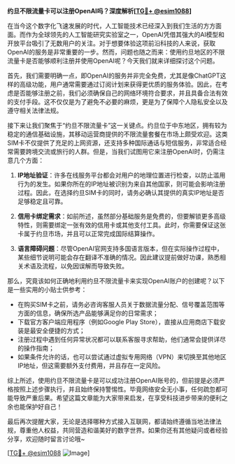 **约旦不限流量卡可以注册OpenAI吗？深度解析[[TG💪+ @esim1088](https://t.me/s/esim1088)]**

在当今这个数字化飞速发展的时代，人工智能技术已经深入到我们生活的方方面面。而作为全球领先的人工智能研究实验室之一，OpenAI凭借其强大的AI模型和开放平台吸引了无数用户的关注。对于想要体验这项前沿科技的人来说，获取OpenAI的服务是非常重要的一步。然而，问题也随之而来：使用约旦地区的不限流量卡是否能够顺利注册并使用OpenAI呢？今天我们就来详细探讨这个问题。

首先，我们需要明确一点，即OpenAI的服务并非完全免费，尤其是像ChatGPT这样的高级功能，用户通常需要通过订阅计划来获得更优质的服务体验。因此，在考虑是否能够注册之前，我们必须确保自己的网络环境符合要求，并且具备合法有效的支付手段。这不仅仅是为了避免不必要的麻烦，更是为了保障个人隐私安全以及遵守相关法律法规。

接下来让我们聚焦于“约旦不限流量卡”这一关键点。约旦位于中东地区，拥有较为稳定的通信基础设施，其移动运营商提供的不限流量套餐在市场上颇受欢迎。这类SIM卡不仅提供了充足的上网资源，还支持多种国际通话与短信服务，非常适合经常需要跨境交流或旅行的人群。但是，当我们试图用它来注册OpenAI时，仍需注意几个方面：

1. **IP地址验证**：许多在线服务平台都会对用户的地理位置进行检查，以防止滥用行为的发生。如果你所在的IP地址被识别为来自其他国家，则可能会影响注册过程。因此，在选择约旦SIM卡的同时，请务必确认其提供的真实IP地址是否足够稳定且可靠。
   
2. **信用卡绑定需求**：如前所述，虽然部分基础服务是免费的，但要解锁更多高级特性，则需要绑定一张有效的信用卡或其他支付工具。此时，你需要保证这张卡属于约旦市场，并且可以正常完成国际结算操作。

3. **语言障碍问题**：尽管OpenAI官网支持多国语言版本，但在实际操作过程中，某些细节说明可能会存在翻译不准确的情况。因此建议提前做好功课，熟悉相关术语及流程，以免因误解而导致失败。

那么，究竟该如何正确地利用约旦不限流量卡来实现OpenAI账户的创建呢？以下是一些实用的小贴士供参考：

- 在购买SIM卡之前，请务必咨询客服人员关于数据流量分配、信号覆盖范围等方面的信息，确保所选产品能够满足你的日常需求；
- 下载官方客户端应用程序（例如Google Play Store），直接从应用商店下载安装是最安全便捷的方式；
- 注册过程中遇到任何异常状况都可以联系客服寻求帮助，他们通常会提供详尽的操作指南；
- 如果条件允许的话，也可以尝试通过虚拟专用网络（VPN）来切换至其他地区IP地址，但这需要额外支付费用，并且存在一定风险。

综上所述，使用约旦不限流量卡是可以成功注册OpenAI账号的，但前提是必须严格按照上述步骤执行，并且始终保持警惕性。毕竟网络安全无小事，任何疏忽都可能导致严重后果。希望这篇文章能为大家带来启发，在享受科技进步带来的便利之余也能保护好自己！

最后再次提醒大家，无论是选择哪种方式接入互联网，都请始终遵循当地法律法规，尊重他人权益，共同营造和谐美好的数字世界。如果你还有其他疑问或者经验分享，欢迎随时留言讨论哦~

[[TG💪+ @esim1088](https://t.me/s/esim1088) ![Image](https://i.postimg.cc/4NQfJmqS/Snipaste-2025-05-13-00-14-12.png)]